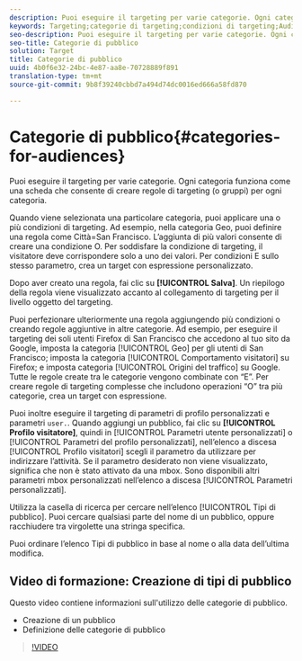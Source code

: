 ```yaml
---
description: Puoi eseguire il targeting per varie categorie. Ogni categoria funziona come una scheda che consente di creare regole di targeting (o gruppi) per ogni categoria.
keywords: Targeting;categorie di targeting;condizioni di targeting;Audience Manager;parametri di profilo personalizzati;profilo visitatore;parametri utente personalizzati;regole di targeting
seo-description: Puoi eseguire il targeting per varie categorie. Ogni categoria funziona come una scheda che consente di creare regole di targeting (o gruppi) per ogni categoria.
seo-title: Categorie di pubblico
solution: Target
title: Categorie di pubblico
uuid: 4b0f6e32-24bc-4e87-aa8e-70728889f891
translation-type: tm+mt
source-git-commit: 9b8f39240cbbd7a494d74dc0016ed666a58fd870

---
```



# Categorie di pubblico{#categories-for-audiences}

Puoi eseguire il targeting per varie categorie. Ogni categoria funziona come una scheda che consente di creare regole di targeting (o gruppi) per ogni categoria.

Quando viene selezionata una particolare categoria, puoi applicare una o più condizioni di targeting. Ad esempio, nella categoria Geo, puoi definire una regola come Città=San Francisco. Lʼaggiunta di più valori consente di creare una condizione O. Per soddisfare la condizione di targeting, il visitatore deve corrispondere solo a uno dei valori. Per condizioni E sullo stesso parametro, crea un target con espressione personalizzato.

Dopo aver creato una regola, fai clic su **[!UICONTROL Salva]**. Un riepilogo della regola viene visualizzato accanto al collegamento di targeting per il livello oggetto del targeting.

Puoi perfezionare ulteriormente una regola aggiungendo più condizioni o creando regole aggiuntive in altre categorie. Ad esempio, per eseguire il targeting dei soli utenti Firefox di San Francisco che accedono al tuo sito da Google, imposta la categoria [!UICONTROL Geo] per gli utenti di San Francisco; imposta la categoria [!UICONTROL Comportamento visitatori] su Firefox; e imposta categoria [!UICONTROL Origini del traffico] su Google. Tutte le regole create tra le categorie vengono combinate con “E”. Per creare regole di targeting complesse che includono operazioni “O” tra più categorie, crea un target con espressione.

Puoi inoltre eseguire il targeting di parametri di profilo personalizzati e parametri `user.`. Quando aggiungi un pubblico, fai clic su **[!UICONTROL Profilo visitatore]**, quindi in [!UICONTROL Parametri utente personalizzati] o [!UICONTROL Parametri del profilo personalizzati], nellʼelenco a discesa [!UICONTROL Profilo visitatori] scegli il parametro da utilizzare per indirizzare lʼattività. Se il parametro desiderato non viene visualizzato, significa che non è stato attivato da una mbox. Sono disponibili altri parametri mbox personalizzati nellʼelenco a discesa [!UICONTROL Parametri personalizzati].

Utilizza la casella di ricerca per cercare nellʼelenco [!UICONTROL Tipi di pubblico]. Puoi cercare qualsiasi parte del nome di un pubblico, oppure racchiudere tra virgolette una stringa specifica.

Puoi ordinare lʼelenco Tipi di pubblico in base al nome o alla data dellʼultima modifica.

## Video di formazione: Creazione di tipi di pubblico

Questo video contiene informazioni sull&#39;utilizzo delle categorie di pubblico.

* Creazione di un pubblico
* Definizione delle categorie di pubblico

>[!VIDEO](https://video.tv.adobe.com/v/17392)


